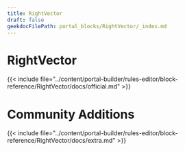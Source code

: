 ```yaml
---
title: RightVector
draft: false
geekdocFilePath: portal_blocks/RightVector/_index.md
---
```

# RightVector
{{< include file="../content/portal-builder/rules-editor/block-reference/RightVector/docs/official.md" >}}

# Community Additions

{{< include file="../content/portal-builder/rules-editor/block-reference/RightVector/docs/extra.md" >}}